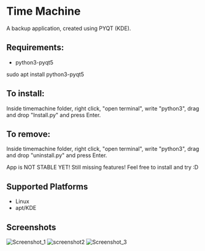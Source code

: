 # Time Machine
A backup application, created using PYQT (KDE).

## Requirements:
* python3-pyqt5

sudo apt install python3-pyqt5

## To install:
Inside timemachine folder, right click, "open terminal", write "python3", drag and drop "Install.py" and press Enter.

## To remove:
Inside timemachine folder, right click, "open terminal", write "python3", drag and drop "uninstall.py" and press Enter.

App is NOT STABLE YET!
Still missing features!
Feel free to install and try :D

## Supported Platforms
  * Linux
  * apt/KDE

## Screenshots
![Screenshot_1](https://user-images.githubusercontent.com/66172718/140302598-00ff1059-3662-44e1-b212-84384a5ea5be.png)
![screenshot2](https://user-images.githubusercontent.com/66172718/149974110-90ee855b-0ad6-4e1e-a939-267f7ede7c13.png)
![Screenshot_3](https://user-images.githubusercontent.com/66172718/139649230-23ee3017-ea2c-407f-a578-04d9ec1b9af9.png)
